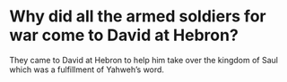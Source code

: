 # Why did all the armed soldiers for war come to David at Hebron?

They came to David at Hebron to help him take over the kingdom of Saul which was a fulfillment of Yahweh’s word.
